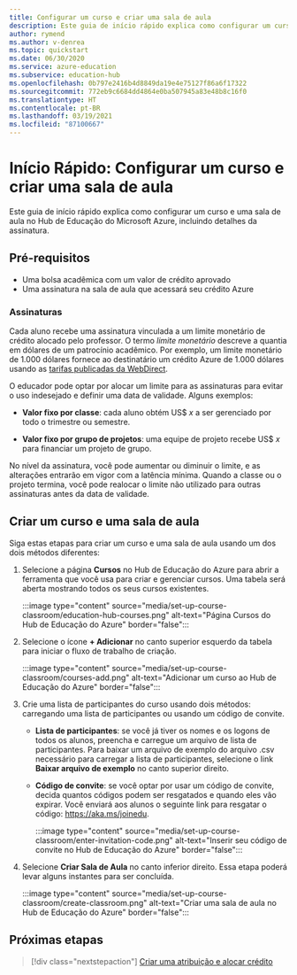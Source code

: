 ```yaml
---
title: Configurar um curso e criar uma sala de aula
description: Este guia de início rápido explica como configurar um curso e uma sala de aula no Hub de Educação do Azure.
author: rymend
ms.author: v-denrea
ms.topic: quickstart
ms.date: 06/30/2020
ms.service: azure-education
ms.subservice: education-hub
ms.openlocfilehash: 0b797e2416b4d8849da19e4e75127f86a6f17322
ms.sourcegitcommit: 772eb9c6684dd4864e0ba507945a83e48b8c16f0
ms.translationtype: HT
ms.contentlocale: pt-BR
ms.lasthandoff: 03/19/2021
ms.locfileid: "87100667"
---
```

# <a name="quickstart-set-up-a-course-and-create-a-classroom"></a>Início Rápido: Configurar um curso e criar uma sala de aula

Este guia de início rápido explica como configurar um curso e uma sala de aula no Hub de Educação do Microsoft Azure, incluindo detalhes da assinatura.

## <a name="prerequisites"></a>Pré-requisitos

- Uma bolsa acadêmica com um valor de crédito aprovado
- Uma assinatura na sala de aula que acessará seu crédito Azure

### <a name="subscriptions"></a>Assinaturas

Cada aluno recebe uma assinatura vinculada a um limite monetário de crédito alocado pelo professor. O termo *limite monetário* descreve a quantia em dólares de um patrocínio acadêmico. Por exemplo, um limite monetário de 1.000 dólares fornece ao destinatário um crédito Azure de 1.000 dólares usando as [tarifas publicadas da WebDirect](https://azure.microsoft.com/pricing/calculator/).

O educador pode optar por alocar um limite para as assinaturas para evitar o uso indesejado e definir uma data de validade. Alguns exemplos:

- **Valor fixo por classe**: cada aluno obtém US$ *x* a ser gerenciado por todo o trimestre ou semestre.

- **Valor fixo por grupo de projetos**: uma equipe de projeto recebe US$ *x* para financiar um projeto de grupo.

No nível da assinatura, você pode aumentar ou diminuir o limite, e as alterações entrarão em vigor com a latência mínima. Quando a classe ou o projeto termina, você pode realocar o limite não utilizado para outras assinaturas antes da data de validade.

## <a name="create-a-course-and-classroom"></a>Criar um curso e uma sala de aula

Siga estas etapas para criar um curso e uma sala de aula usando um dos dois métodos diferentes:

1. Selecione a página **Cursos** no Hub de Educação do Azure para abrir a ferramenta que você usa para criar e gerenciar cursos. Uma tabela será aberta mostrando todos os seus cursos existentes.

    :::image type="content" source="media/set-up-course-classroom/education-hub-courses.png" alt-text="Página Cursos do Hub de Educação do Azure" border="false":::

1. Selecione o ícone **+ Adicionar** no canto superior esquerdo da tabela para iniciar o fluxo de trabalho de criação.

    :::image type="content" source="media/set-up-course-classroom/courses-add.png" alt-text="Adicionar um curso ao Hub de Educação do Azure" border="false":::

1. Crie uma lista de participantes do curso usando dois métodos: carregando uma lista de participantes ou usando um código de convite.
    - **Lista de participantes**: se você já tiver os nomes e os logons de todos os alunos, preencha e carregue um arquivo de lista de participantes. Para baixar um arquivo de exemplo do arquivo .csv necessário para carregar a lista de participantes, selecione o link **Baixar arquivo de exemplo** no canto superior direito.
    - **Código de convite**: se você optar por usar um código de convite, decida quantos códigos podem ser resgatados e quando eles vão expirar. Você enviará aos alunos o seguinte link para resgatar o código: https://aka.ms/joinedu.

      :::image type="content" source="media/set-up-course-classroom/enter-invitation-code.png" alt-text="Inserir seu código de convite no Hub de Educação do Azure" border="false":::

1. Selecione **Criar Sala de Aula** no canto inferior direito. Essa etapa poderá levar alguns instantes para ser concluída.

   :::image type="content" source="media/set-up-course-classroom/create-classroom.png" alt-text="Criar uma sala de aula no Hub de Educação do Azure" border="false":::

## <a name="next-steps"></a>Próximas etapas

> [!div class="nextstepaction"]
> [Criar uma atribuição e alocar crédito](create-assignment-allocate-credit.md)
